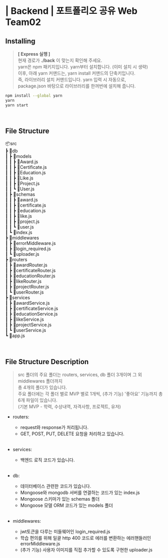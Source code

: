 # | Backend | 포트폴리오  공유 Web Team02


## Installing

> **[ Express 실행 ]**  \
> 현재 경로가 **./back** 이 맞는지 확인해 주세요. \
> yarn은 npm 패키지입니다. yarn부터 설치합니다. (이미 설치 시 생략) \
> 이후, 아래 yarn 커맨드는, yarn install 커맨드의 단축키입니다. \
> 즉, 라이브러리 설치 커맨드입니다. yarn 입력 시 자동으로, \
package.json 바탕으로 라이브러리를 한꺼번에 설치해 줍니다.



```bash
npm install --global yarn
yarn
yarn start
```



<br>

## File Structure

📦src \
 ┣ 📂db \
 ┃ ┣ 📂models \
 ┃ ┃ ┣ 📜Award.js \
 ┃ ┃ ┣ 📜Certificate.js \
 ┃ ┃ ┣ 📜Education.js \
 ┃ ┃ ┣ 📜Like.js \
 ┃ ┃ ┣ 📜Project.js \
 ┃ ┃ ┗ 📜User.js \
 ┃ ┣ 📂schemas \
 ┃ ┃ ┣ 📜award.js \
 ┃ ┃ ┣ 📜certificate.js \
 ┃ ┃ ┣ 📜education.js \
 ┃ ┃ ┣ 📜like.js \
 ┃ ┃ ┣ 📜project.js \
 ┃ ┃ ┗ 📜user.js \
 ┃ ┗ 📜index.js \
 ┣ 📂middlewares \
 ┃ ┣ 📜errorMiddleware.js \
 ┃ ┣ 📜login_required.js \
 ┃ ┗ 📜uploader.js \
 ┣ 📂routers \
 ┃ ┣ 📜awardRouter.js \
 ┃ ┣ 📜certificateRouter.js \
 ┃ ┣ 📜educationRouter.js \
 ┃ ┣ 📜likeRouter.js \
 ┃ ┣ 📜projectRouter.js \
 ┃ ┗ 📜userRouter.js \
 ┣ 📂services \
 ┃ ┣ 📜awardService.js \
 ┃ ┣ 📜certificateService.js \
 ┃ ┣ 📜educationService.js \
 ┃ ┣ 📜likeService.js \
 ┃ ┣ 📜projectService.js \
 ┃ ┗ 📜userService.js \
 ┗ 📜app.js

<br>


## File Structure Description

> src 폴더의 주요 폴더는 routers, services, db 폴더 3개이며 그 외 middlewares 폴더까지 \
> 총 4개의 폴더가 있습니다. \
> 주요 폴더에는 각 폴더 별로 MVP 별로 1개씩,  (추가 기능) '좋아요' 기능까지 총 6개 파일이 있습니다. \
(기본 MVP - 학력, 수상내역, 자격사항, 프로젝트, 유저)

- routers:
    - request와 response가 처리됩니다.
    - GET, POST, PUT, DELETE 요청을 처리하고 있습니다.<br><br>


- services:
    - 백엔드 로직 코드가 있습니다.<br><br>


- db:
    - 데이터베이스 관련한 코드가 있습니다.
    - Mongoose와 mongodb 서버를 연결하는 코드가 있는 index.js
    - Mongoose 스키마가 있는 schemas 폴더
    - Mongoose 모델 ORM 코드가 있는 models 폴더<br><br>


- middlewares:
    - jwt토큰을 다루는 미들웨어인 login_required.js
    - 학습 편의를 위해 일괄 http 400 코드로 에러를 변환하는 에러핸들러인 errorMiddleware.js
    - (추가 기능) 사용자 이미지를 직접 추가할 수 있도록 구현한 uploader.js<br>